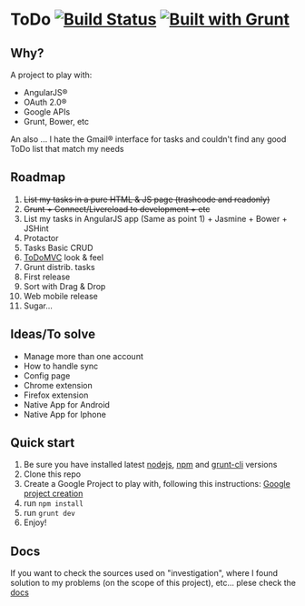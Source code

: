 # ToDo [![Build Status](https://travis-ci.org/mliwski/ToDo.svg?branch=development)](https://travis-ci.org/mliwski/ToDo) [![Built with Grunt](https://cdn.gruntjs.com/builtwith.png)](http://gruntjs.com/)
## Why?
A project to play with:
 * AngularJS®
 * OAuth 2.0®
 * Google APIs
 * Grunt, Bower, etc

An also ... I hate the Gmail® interface for tasks and couldn't find any good ToDo list that match my needs

## Roadmap
 1. <del>List my tasks in a pure HTML & JS page (trashcode and readonly)</del>
 1. <del>Grunt + Connect/Livereload to development + etc</del>
 1. List my tasks in AngularJS app (Same as point 1) + Jasmine + Bower + JSHint
 1. Protactor
 1. Tasks Basic CRUD
 1. [ToDoMVC](http://todomvc.com/) look & feel
 1. Grunt distrib. tasks
 1. First release
 1. Sort with Drag & Drop
 1. Web mobile release
 1. Sugar...
 
## Ideas/To solve
 * Manage more than one account
 * How to handle sync
 * Config page
 * Chrome extension
 * Firefox extension
 * Native App for Android
 * Native App for Iphone 
 
## Quick start
1. Be sure you have installed latest [nodejs](https://nodejs.org/), [npm](https://www.npmjs.com/) and [grunt-cli](http://gruntjs.com/getting-started) versions
2. Clone this repo
2. Create a Google Project to play with, following this instructions: [Google project creation](./docs/google_project_creation.md)
3. run `npm install`
4. run `grunt dev`
5. Enjoy!

## Docs
If you want to check the sources used on "investigation", where I found solution to my problems (on the scope of this project), etc... plese check the [docs](./docs) 